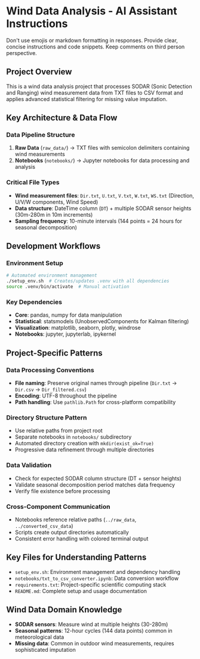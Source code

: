 # Wind Data Analysis - AI Assistant Instructions

Don't use emojis or markdown formatting in responses. Provide clear, concise instructions and code snippets. Keep comments on third person perspective.

## Project Overview
This is a wind data analysis project that processes SODAR (Sonic Detection and Ranging) wind measurement data from TXT files to CSV format and applies advanced statistical filtering for missing value imputation.

## Key Architecture & Data Flow

### Data Pipeline Structure
1. **Raw Data** (`raw_data/`) → TXT files with semicolon delimiters containing wind measurements
4. **Notebooks** (`notebooks/`) → Jupyter notebooks for data processing and analysis

### Critical File Types
- **Wind measurement files**: `Dir.txt`, `U.txt`, `V.txt`, `W.txt`, `WS.txt` (Direction, U/V/W components, Wind Speed)
- **Data structure**: DateTime column (`DT`) + multiple SODAR sensor heights (30m-280m in 10m increments)
- **Sampling frequency**: 10-minute intervals (144 points = 24 hours for seasonal decomposition)

## Development Workflows

### Environment Setup
```bash
# Automated environment management
./setup_env.sh  # Creates/updates .venv with all dependencies
source .venv/bin/activate  # Manual activation
```

### Key Dependencies
- **Core**: pandas, numpy for data manipulation
- **Statistical**: statsmodels (UnobservedComponents for Kalman filtering)
- **Visualization**: matplotlib, seaborn, plotly, windrose
- **Notebooks**: jupyter, jupyterlab, ipykernel

## Project-Specific Patterns

### Data Processing Conventions
- **File naming**: Preserve original names through pipeline (`Dir.txt` → `Dir.csv` → `Dir_filtered.csv`)
- **Encoding**: UTF-8 throughout the pipeline
- **Path handling**: Use `pathlib.Path` for cross-platform compatibility

### Directory Structure Pattern
- Use relative paths from project root
- Separate notebooks in `notebooks/` subdirectory  
- Automated directory creation with `mkdir(exist_ok=True)`
- Progressive data refinement through multiple directories

### Data Validation
- Check for expected SODAR column structure (DT + sensor heights)
- Validate seasonal decomposition period matches data frequency
- Verify file existence before processing

### Cross-Component Communication
- Notebooks reference relative paths (`../raw_data`, `../converted_csv_data`)
- Scripts create output directories automatically
- Consistent error handling with colored terminal output

## Key Files for Understanding Patterns
- `setup_env.sh`: Environment management and dependency handling
- `notebooks/txt_to_csv_converter.ipynb`: Data conversion workflow
- `requirements.txt`: Project-specific scientific computing stack
- `README.md`: Complete setup and usage documentation

## Wind Data Domain Knowledge
- **SODAR sensors**: Measure wind at multiple heights (30-280m)
- **Seasonal patterns**: 12-hour cycles (144 data points) common in meteorological data
- **Missing data**: Common in outdoor wind measurements, requires sophisticated imputation